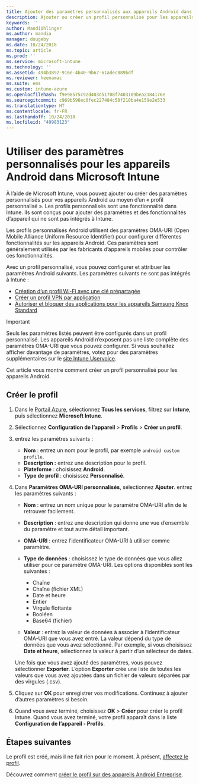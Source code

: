 ```yaml
---
title: Ajouter des paramètres personnalisés aux appareils Android dans Microsoft Intune - Azure | Microsoft Docs
description: Ajouter ou créer un profil personnalisé pour les appareils Android afin de créer un profil Wi-Fi avec une clé prépartagée, créer un profil VPN par application ou autoriser/bloquer des applications pour les appareils Samsung Knox Standard dans Microsoft Intune
keywords: ''
author: MandiOhlinger
ms.author: mandia
manager: dougeby
ms.date: 10/24/2018
ms.topic: article
ms.prod: ''
ms.service: microsoft-intune
ms.technology: ''
ms.assetid: 494b3892-916e-4b40-9b67-61adec889bdf
ms.reviewer: heenamac
ms.suite: ems
ms.custom: intune-azure
ms.openlocfilehash: f9e98575c92d403d51708f7403109bea2184176e
ms.sourcegitcommit: c969b596ec0fec227484c50f210ba4e159e2e533
ms.translationtype: HT
ms.contentlocale: fr-FR
ms.lasthandoff: 10/24/2018
ms.locfileid: "49983123"
---
```

# <a name="use-custom-settings-for-android-devices-in-microsoft-intune"></a>Utiliser des paramètres personnalisés pour les appareils Android dans Microsoft Intune

À l’aide de Microsoft Intune, vous pouvez ajouter ou créer des paramètres personnalisés pour vos appareils Android au moyen d’un « profil personnalisé ». Les profils personnalisés sont une fonctionnalité dans Intune. Ils sont conçus pour ajouter des paramètres et des fonctionnalités d’appareil qui ne sont pas intégrés à Intune.

Les profils personnalisés Android utilisent des paramètres OMA-URI (Open Mobile Alliance Uniform Resource Identifier) pour configurer différentes fonctionnalités sur les appareils Android. Ces paramètres sont généralement utilisés par les fabricants d’appareils mobiles pour contrôler ces fonctionnalités.

Avec un profil personnalisé, vous pouvez configurer et attribuer les paramètres Android suivants. Les paramètres suivants ne sont pas intégrés à Intune :

- [Création d’un profil Wi-Fi avec une clé prépartagée](/intune/wi-fi-profile-shared-key)
- [Créer un profil VPN par application](/intune/android-pulse-secure-per-app-vpn)
- [Autoriser et bloquer des applications pour les appareils Samsung Knox Standard](/intune/samsung-knox-apps-allow-block)

>[!IMPORTANT]
> Seuls les paramètres listés peuvent être configurés dans un profil personnalisé. Les appareils Android n’exposent pas une liste complète des paramètres OMA-URI que vous pouvez configurer. Si vous souhaitez afficher davantage de paramètres, votez pour des paramètres supplémentaires sur le [site Intune Uservoice](https://microsoftintune.uservoice.com/forums/291681-ideas).

Cet article vous montre comment créer un profil personnalisé pour les appareils Android.

## <a name="create-the-profile"></a>Créer le profil

1. Dans le [Portail Azure](https://portal.azure.com), sélectionnez **Tous les services**, filtrez sur **Intune**, puis sélectionnez **Microsoft Intune**.
2. Sélectionnez **Configuration de l’appareil** > **Profils** > **Créer un profil**.
3. entrez les paramètres suivants :

    - **Nom** : entrez un nom pour le profil, par exemple `android custom profile`.
    - **Description :** entrez une description pour le profil.
    - **Plateforme** : choisissez **Android**.
    - **Type de profil** : choisissez **Personnalisé**.

4. Dans **Paramètres OMA-URI personnalisés**, sélectionnez **Ajouter**. entrez les paramètres suivants :

    - **Nom** : entrez un nom unique pour le paramètre OMA-URI afin de le retrouver facilement.
    - **Description** : entrez une description qui donne une vue d’ensemble du paramètre et tout autre détail important.
    - **OMA-URI** : entrez l’identificateur OMA-URI à utiliser comme paramètre.
    - **Type de données** : choisissez le type de données que vous allez utiliser pour ce paramètre OMA-URI. Les options disponibles sont les suivantes :

      - Chaîne
      - Chaîne (fichier XML)
      - Date et heure
      - Entier
      - Virgule flottante
      - Booléen
      - Base64 (fichier)

    - **Valeur** : entrez la valeur de données à associer à l’identificateur OMA-URI que vous avez entré. La valeur dépend du type de données que vous avez sélectionné. Par exemple, si vous choisissez **Date et heure**, sélectionnez la valeur à partir d’un sélecteur de dates.

    Une fois que vous avez ajouté des paramètres, vous pouvez sélectionner **Exporter**. L’option **Exporter** crée une liste de toutes les valeurs que vous avez ajoutées dans un fichier de valeurs séparées par des virgules (.csv).

5. Cliquez sur **OK** pour enregistrer vos modifications. Continuez à ajouter d’autres paramètres si besoin. 
6. Quand vous avez terminé, choisissez **OK** > **Créer** pour créer le profil Intune. Quand vous avez terminé, votre profil apparaît dans la liste **Configuration de l’appareil - Profils**.

## <a name="next-steps"></a>Étapes suivantes

Le profil est créé, mais il ne fait rien pour le moment. À présent, [affectez le profil](device-profile-assign.md).

Découvrez comment [créer le profil sur des appareils Android Entreprise](custom-settings-android-for-work.md).
